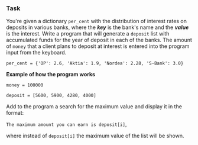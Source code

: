 ### Task

You're given a dictionary `per_cent` with the distribution of interest rates on deposits in various banks, where the ***key*** is the bank's name and the ***value*** is the interest. Write a program that will generate a `deposit` list with accumulated funds for the year of deposit in each of the banks. The amount of `money` that a client plans to deposit at interest is entered into the program input from the keyboard.

`per_cent = {'OP': 2.6, 'Aktia': 1.9, 'Nordea': 2.28, 'S-Bank': 3.0}`

**Example of how the program works**

`money = 100000`

`deposit = [5600, 5900, 4280, 4000]`

Add to the program a search for the maximum value and display it in the format:

`The maximum amount you can earn is deposit[i]`,

where instead of `deposit[i]` the maximum value of the list will be shown.
